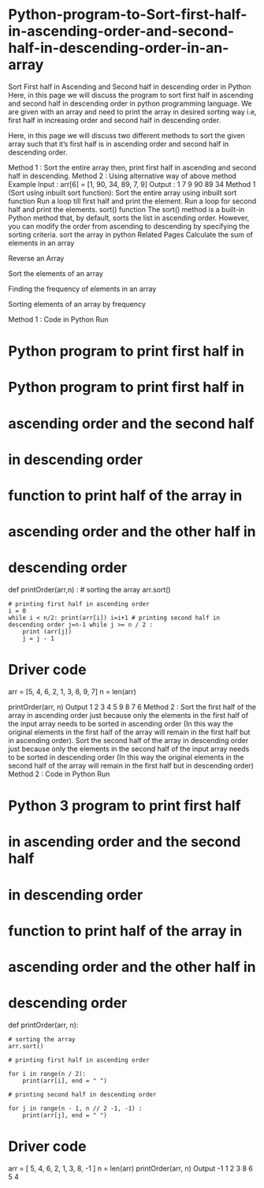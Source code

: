 # Python-program-to-Sort-first-half-in-ascending-order-and-second-half-in-descending-order-in-an-array

Sort First half in Ascending and Second half in descending order in Python
Here, in this page we will discuss the program to sort first half in ascending and second half in descending order in python programming language. We are given with an array and need to print the array in desired sorting way i.e, first half in increasing order and second half in descending order.

Here, in this page we will discuss two different methods to sort the given array such that it’s first half is in ascending order and second half in descending order.

Method 1 : Sort the entire array then, print first half in ascending and second half in descending.
Method 2 : Using alternative way of above method
Example
Input : arr[6] = [1, 90, 34, 89, 7, 9]
Output : 1 7 9 90 89 34
Method 1 (Sort using inbuilt sort function):
Sort the entire array using inbuilt sort function
Run a loop till first half and print the element.
Run a loop for second half and print the elements.
sort() function
The sort() method is a built-in Python method that, by default, sorts the list in ascending order.
However, you can modify the order from ascending to descending by specifying the sorting criteria.
sort the array in python
Related Pages
Calculate the sum of elements in an array

Reverse an Array

Sort the elements of an array

Finding the frequency of elements in an array

Sorting elements of an array by frequency

Method 1 : Code in Python
Run
# Python program to print first half in
# Python program to print first half in
# ascending order and the second half
# in descending order


# function to print half of the array in
# ascending order and the other half in
# descending order

def printOrder(arr,n) :
    # sorting the array
    arr.sort()
    
    # printing first half in ascending order
    i = 0
    while i < n/2: print(arr[i]) i=i+1 # printing second half in descending order j=n-1 while j >= n / 2 :
        print (arr[j])
        j = j - 1

# Driver code
arr = [5, 4, 6, 2, 1, 3, 8, 9, 7]
n = len(arr)

printOrder(arr, n)
Output
1 2 3 4  5 9 8 7 6 
Method 2 :
Sort the first half of the array in ascending order just because only the elements in the first half of the input array needs to be sorted in ascending order (In this way the original elements in the first half of the array will remain in the first half but in ascending order).
Sort the second half of the array in descending order just because only the elements in the second half of the input array needs to be sorted in descending order (In this way the original elements in the second half of the array will remain in the first half but in descending order)
Method 2 : Code in Python
Run
# Python 3 program to print first half
# in ascending order and the second half
# in descending order

# function to print half of the array in
# ascending order and the other half in
# descending order

def printOrder(arr, n):

    # sorting the array
    arr.sort()

    # printing first half in ascending order

    for i in range(n / 2):
        print(arr[i], end = " ")

    # printing second half in descending order

    for j in range(n - 1, n // 2 -1, -1) :
        print(arr[j], end = " ")

# Driver code
arr = [ 5, 4, 6, 2, 1, 3, 8, -1 ]
n = len(arr)
printOrder(arr, n)
Output
-1 1 2 3 8 6 5 4
